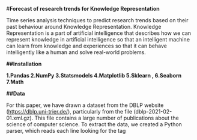 #**Forecast of research trends for Knowledge Representation**

Time series analysis techniques to predict research trends based on their past behaviour around Knowledge Representation. 
Knowledge Representation is a part of artificial intelligence that describes how we can represent knowledge in artificial intelligence 
so that an intelligent machine can learn from knowledge and experiences so that it can behave intelligently like a human 
and solve real-world problems. 

**##Installation**

**1.Pandas
2.NumPy
3.Statsmodels
4.Matplotlib
5.Sklearn , 
6.Seaborn
7.Math**

**##Data**

For this paper, we have drawn a dataset from the DBLP website (https://dblp.uni-trier.de/), particularly from 
the file (dblp-2021-02- 01.xml.gz). This file contains a large number of publications about the science of 
computer science. To extract the data, we created a Python parser, which reads each line looking for the 
tag <title>, checks if it is in a list of words related to the subject area we are studying and then searches in 
the following four lines for the tag <year> and adds the title to the data if it does not exist.





